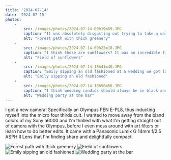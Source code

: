 ```yaml
---
title: '2024-07-14'
date: '2024-07-15'
photos:
    - 
        src: /images/photos/2024-07-14-09h19m59.JPG
        caption: "It was absolutely disgusting out trying to take a walk in the morning, but with all the rain everything is very green and lush!"
        alt: "Forest path with thick greenery"
    - 
        src: /images/photos/2024-07-14-09h22m18.JPG
        caption: "I think these are sunflowers? It was an incredible field on the way back to the car, glowing in the early sun"
        alt: "Field of sunflowers"
    -
        src: /images/photos/2024-07-14-18h41m40.JPG
        caption: "Emily sipping an old fashioned at a wedding we got last-minute invited to as substitutes"
        alt: "Emily sipping an old fashioned"
    -
        src: /images/photos/2024-07-14-18h50m50.JPG
        caption: "I think wedding candids should always be in black and white, and the Olympus has a wonderful built-in monochrome filter I'll definitely be messing with."
        alt: "Wedding party at the bar"
---
```

I got a new camera! Specifically an Olympus PEN E-PL8, thus inducting myself into the micro four thirds cult. I wanted to move away from the bland colors of my Sony a6000 and I'm thrilled with what I'm getting straight out of camera with the Olympus, before I even mess around with art filters or learn how to do better edits. It came with a Panasonic Lumix G 14mm f/2.5 ASPH II Lens that I'm finding sharp and delightfully compact.

![Forest path with thick greenery](/images/photos/2024-07-14-09h19m59.JPG "It was absolutely disgusting out trying to take a walk in the morning, but with all the rain everything is very green and lush!")
![Field of sunflowers](/images/photos/2024-07-14-09h22m18.JPG "I think these are sunflowers? It was an incredible field on the way back to the car, glowing in the early sun")
![Emily sipping an old fashioned](/images/photos/2024-07-14-18h41m40.JPG "Emily sipping an old fashioned at a wedding we got last-minute invited to as substitutes")
![Wedding party at the bar](/images/photos/2024-07-14-18h50m50.JPG "I think wedding candids should always be in black and white, and the Olympus has a wonderful built-in monochrome filter I'll definitely be messing with.")
<!--more-->
